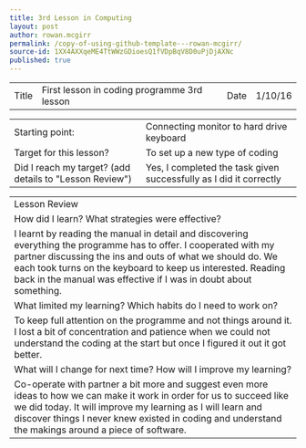 ```yaml
---
title: 3rd Lesson in Computing
layout: post
author: rowan.mcgirr
permalink: /copy-of-using-github-template---rowan-mcgirr/
source-id: 1XX4AXXqeME4TtWWzGDioesQ1fVDpBqV8D0uPjDjAXNc
published: true
---
```

<table>
  <tr>
    <td>Title</td>
    <td>First lesson in coding programme 3rd lesson</td>
    <td>Date</td>
    <td>1/10/16</td>
  </tr>
</table>


<table>
  <tr>
    <td>Starting point:</td>
    <td>Connecting monitor to hard drive keyboard</td>
  </tr>
  <tr>
    <td>Target for this lesson?</td>
    <td>To set up a new type of coding</td>
  </tr>
  <tr>
    <td>Did I reach my target? 
(add details to "Lesson Review")</td>
    <td>Yes, I completed the task given successfully as I did it correctly</td>
  </tr>
</table>


<table>
  <tr>
    <td>Lesson Review</td>
  </tr>
  <tr>
    <td>How did I learn? What strategies were effective? </td>
  </tr>
  <tr>
    <td>I learnt by reading the manual in detail and discovering everything the programme has to offer. I cooperated with my partner discussing the ins and outs of what we should do. We each took turns on the keyboard to keep us interested. Reading back in the manual was effective if I was in doubt about something.

</td>
  </tr>
  <tr>
    <td>What limited my learning? Which habits do I need to work on? </td>
  </tr>
  <tr>
    <td>To keep full attention on the programme and not things around it. I lost a bit of concentration and patience when we could not understand the coding at the start but once I figured it out it got better.</td>
  </tr>
  <tr>
    <td>What will I change for next time? How will I improve my learning?</td>
  </tr>
  <tr>
    <td>Co-operate with partner a bit more and suggest even more ideas to how we can make it work in order for us to succeed like we did today. It will improve my learning as I will learn and discover things I never knew existed in coding and understand the makings around a piece of software.  </td>
  </tr>
</table>


